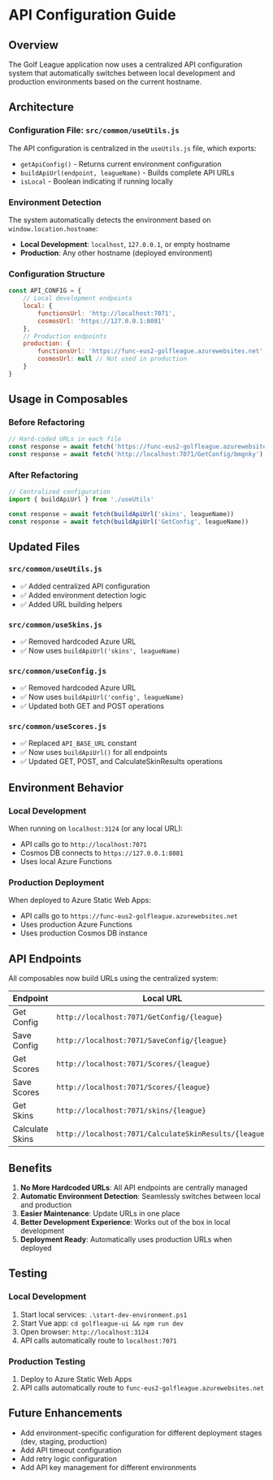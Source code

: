 # API Configuration Guide

## Overview

The Golf League application now uses a centralized API configuration system that automatically switches between local development and production environments based on the current hostname.

## Architecture

### Configuration File: `src/common/useUtils.js`

The API configuration is centralized in the `useUtils.js` file, which exports:

- `getApiConfig()` - Returns current environment configuration
- `buildApiUrl(endpoint, leagueName)` - Builds complete API URLs
- `isLocal` - Boolean indicating if running locally

### Environment Detection

The system automatically detects the environment based on `window.location.hostname`:

- **Local Development**: `localhost`, `127.0.0.1`, or empty hostname
- **Production**: Any other hostname (deployed environment)

### Configuration Structure

```javascript
const API_CONFIG = {
    // Local development endpoints
    local: {
        functionsUrl: 'http://localhost:7071',
        cosmosUrl: 'https://127.0.0.1:8081'
    },
    // Production endpoints
    production: {
        functionsUrl: 'https://func-eus2-golfleague.azurewebsites.net',
        cosmosUrl: null // Not used in production
    }
}
```

## Usage in Composables

### Before Refactoring

```javascript
// Hard-coded URLs in each file
const response = await fetch('https://func-eus2-golfleague.azurewebsites.net/bmgnky/skins')
const response = await fetch('http://localhost:7071/GetConfig/bmgnky')
```

### After Refactoring

```javascript
// Centralized configuration
import { buildApiUrl } from './useUtils'

const response = await fetch(buildApiUrl('skins', leagueName))
const response = await fetch(buildApiUrl('GetConfig', leagueName))
```

## Updated Files

### `src/common/useUtils.js`
- ✅ Added centralized API configuration
- ✅ Added environment detection logic
- ✅ Added URL building helpers

### `src/common/useSkins.js`
- ✅ Removed hardcoded Azure URL
- ✅ Now uses `buildApiUrl('skins', leagueName)`

### `src/common/useConfig.js`
- ✅ Removed hardcoded Azure URL
- ✅ Now uses `buildApiUrl('config', leagueName)`
- ✅ Updated both GET and POST operations

### `src/common/useScores.js`
- ✅ Replaced `API_BASE_URL` constant
- ✅ Now uses `buildApiUrl()` for all endpoints
- ✅ Updated GET, POST, and CalculateSkinResults operations

## Environment Behavior

### Local Development
When running on `localhost:3124` (or any local URL):
- API calls go to `http://localhost:7071`
- Cosmos DB connects to `https://127.0.0.1:8081`
- Uses local Azure Functions

### Production Deployment
When deployed to Azure Static Web Apps:
- API calls go to `https://func-eus2-golfleague.azurewebsites.net`
- Uses production Azure Functions
- Uses production Cosmos DB instance

## API Endpoints

All composables now build URLs using the centralized system:

| Endpoint | Local URL | Production URL |
|----------|-----------|----------------|
| Get Config | `http://localhost:7071/GetConfig/{league}` | `https://func-eus2-golfleague.azurewebsites.net/{league}/config` |
| Save Config | `http://localhost:7071/SaveConfig/{league}` | `https://func-eus2-golfleague.azurewebsites.net/{league}/config` |
| Get Scores | `http://localhost:7071/Scores/{league}` | `https://func-eus2-golfleague.azurewebsites.net/{league}/scores` |
| Save Scores | `http://localhost:7071/Scores/{league}` | `https://func-eus2-golfleague.azurewebsites.net/{league}/scores` |
| Get Skins | `http://localhost:7071/skins/{league}` | `https://func-eus2-golfleague.azurewebsites.net/{league}/skins` |
| Calculate Skins | `http://localhost:7071/CalculateSkinResults/{league}` | `https://func-eus2-golfleague.azurewebsites.net/{league}/calculate` |

## Benefits

1. **No More Hardcoded URLs**: All API endpoints are centrally managed
2. **Automatic Environment Detection**: Seamlessly switches between local and production
3. **Easier Maintenance**: Update URLs in one place
4. **Better Development Experience**: Works out of the box in local development
5. **Deployment Ready**: Automatically uses production URLs when deployed

## Testing

### Local Development
1. Start local services: `.\start-dev-environment.ps1`
2. Start Vue app: `cd golfleague-ui && npm run dev`
3. Open browser: `http://localhost:3124`
4. API calls automatically route to `localhost:7071`

### Production Testing
1. Deploy to Azure Static Web Apps
2. API calls automatically route to `func-eus2-golfleague.azurewebsites.net`

## Future Enhancements

- Add environment-specific configuration for different deployment stages (dev, staging, production)
- Add API timeout configuration
- Add retry logic configuration
- Add API key management for different environments
